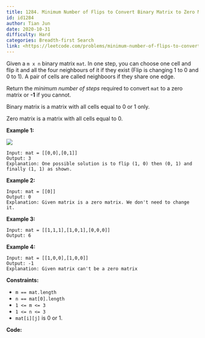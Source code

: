 ```yaml
---
title: 1284. Minimum Number of Flips to Convert Binary Matrix to Zero Matrix
id: id1284
author: Tian Jun
date: 2020-10-31
difficulty: Hard
categories: Breadth-first Search
link: <https://leetcode.com/problems/minimum-number-of-flips-to-convert-binary-matrix-to-zero-matrix/description/>
---
```


Given a `m x n` binary matrix `mat`. In one step, you can choose one cell and
flip it and all the four neighbours of it if they exist (Flip is changing 1 to
0 and 0 to 1). A pair of cells are called neighboors if they share one edge.

Return the _minimum number of steps_ required to convert `mat` to a zero
matrix or **-1** if you cannot.

Binary matrix is a matrix with all cells equal to 0 or 1 only.

Zero matrix is a matrix with all cells equal to 0.



**Example 1:**

![](https://assets.leetcode.com/uploads/2019/11/28/matrix.png)
            
	Input: mat = [[0,0],[0,1]]    
	Output: 3    
	Explanation: One possible solution is to flip (1, 0) then (0, 1) and finally (1, 1) as shown.    

**Example 2:**
            
	Input: mat = [[0]]    
	Output: 0    
	Explanation: Given matrix is a zero matrix. We don't need to change it.    

**Example 3:**
            
	Input: mat = [[1,1,1],[1,0,1],[0,0,0]]    
	Output: 6    

**Example 4:**
            
	Input: mat = [[1,0,0],[1,0,0]]    
	Output: -1    
	Explanation: Given matrix can't be a zero matrix    



**Constraints:**

  * `m == mat.length`
  * `n == mat[0].length`
  * `1 <= m <= 3`
  * `1 <= n <= 3`
  * `mat[i][j]` is 0 or 1.


**Code:**
